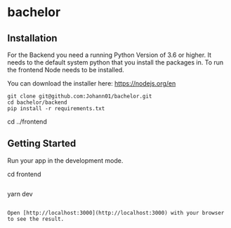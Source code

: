 # bachelor

## Installation

For the Backend you need a running Python Version of 3.6 or higher. It needs to the default system python that you install the packages in.
To run the frontend Node needs to be installed.

You can download the installer here: https://nodejs.org/en

```
git clone git@github.com:Johann01/bachelor.git
cd bachelor/backend
pip install -r requirements.txt
```

cd ../frontend

## Getting Started

Run your app in the development mode.

cd frontend

```

```

yarn dev

```

Open [http://localhost:3000](http://localhost:3000) with your browser to see the result.
```
